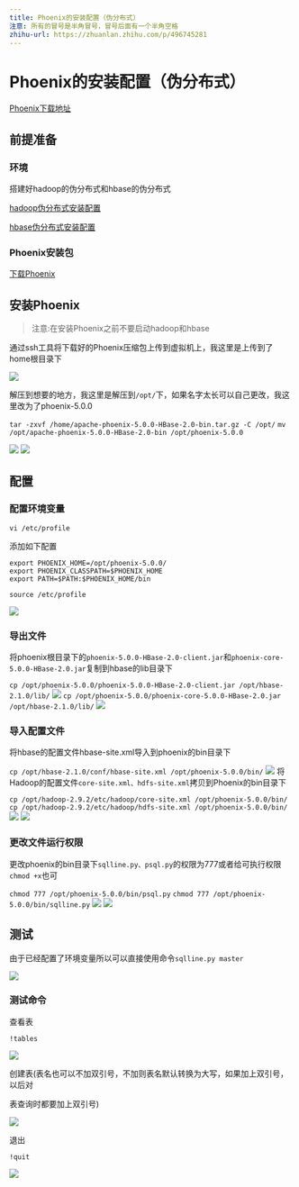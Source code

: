 ```yaml
---
title: Phoenix的安装配置（伪分布式）
注意: 所有的冒号是半角冒号，冒号后面有一个半角空格
zhihu-url: https://zhuanlan.zhihu.com/p/496745281
---
```

# Phoenix的安装配置（伪分布式）

[Phoenix下载地址](http://phoenix.apache.org)

## 前提准备
### 环境
搭建好hadoop的伪分布式和hbase的伪分布式

[hadoop伪分布式安装配置](https://zhuanlan.zhihu.com/p/491426016)

[hbase伪分布式安装配置](https://zhuanlan.zhihu.com/p/496108716)

### Phoenix安装包
[下载Phoenix](http://phoenix.apache.org)

## 安装Phoenix
>注意:在安装Phoenix之前不要启动hadoop和hbase

通过ssh工具将下载好的Phoenix压缩包上传到虚拟机上，我这里是上传到了home根目录下

![](http://www.droliz.cn/markdown_img/Pasted%20image%2020220411165627.png)

解压到想要的地方，我这里是解压到`/opt/`下，如果名字太长可以自己更改，我这里改为了phoenix-5.0.0

`tar -zxvf /home/apache-phoenix-5.0.0-HBase-2.0-bin.tar.gz -C /opt/`
`mv /opt/apache-phoenix-5.0.0-HBase-2.0-bin /opt/phoenix-5.0.0`

![](http://www.droliz.cn/markdown_img/Pasted%20image%2020220411172052.png)
![](http://www.droliz.cn/markdown_img/Pasted%20image%2020220411172121.png)
## 配置

### 配置环境变量

`vi /etc/profile`

添加如下配置
```
export PHOENIX_HOME=/opt/phoenix-5.0.0/
export PHOENIX_CLASSPATH=$PHOENIX_HOME
export PATH=$PATH:$PHOENIX_HOME/bin
```

`source /etc/profile`

![](http://www.droliz.cn/markdown_img/Pasted%20image%2020220411170733.png)

### 导出文件

将phoenix根目录下的`phoenix-5.0.0-HBase-2.0-client.jar`和`phoenix-core-5.0.0-HBase-2.0.jar`复制到hbase的lib目录下

`cp /opt/phoenix-5.0.0/phoenix-5.0.0-HBase-2.0-client.jar /opt/hbase-2.1.0/lib/`
![](http://www.droliz.cn/markdown_img/Pasted%20image%2020220411172215.png)
`cp /opt/phoenix-5.0.0/phoenix-core-5.0.0-HBase-2.0.jar /opt/hbase-2.1.0/lib/`
![](http://www.droliz.cn/markdown_img/Pasted%20image%2020220411172247.png)
### 导入配置文件

将hbase的配置文件hbase-site.xml导入到phoenix的bin目录下

`cp /opt/hbase-2.1.0/conf/hbase-site.xml /opt/phoenix-5.0.0/bin/`
![](http://www.droliz.cn/markdown_img/Pasted%20image%2020220411172319.png)
将Hadoop的配置文件`core-site.xml、hdfs-site.xml`拷贝到Phoenix的bin目录下

`cp /opt/hadoop-2.9.2/etc/hadoop/core-site.xml /opt/phoenix-5.0.0/bin/`
`cp /opt/hadoop-2.9.2/etc/hadoop/hdfs-site.xml /opt/phoenix-5.0.0/bin/`
![](http://www.droliz.cn/markdown_img/Pasted%20image%2020220411172346.png)
![](http://www.droliz.cn/markdown_img/Pasted%20image%2020220411172420.png)
### 更改文件运行权限
更改phoenix的bin目录下`sqlline.py、psql.py`的权限为777或者给可执行权限`chmod +x`也可

`chmod 777 /opt/phoenix-5.0.0/bin/psql.py`
`chmod 777 /opt/phoenix-5.0.0/bin/sqlline.py`
![](http://www.droliz.cn/markdown_img/Pasted%20image%2020220411172450.png)
![](http://www.droliz.cn/markdown_img/Pasted%20image%2020220411172518.png)
## 测试
由于已经配置了环境变量所以可以直接使用命令`sqlline.py master`

![](http://www.droliz.cn/markdown_img/Pasted%20image%2020220411173551.png)

### 测试命令

查看表
```
!tables
```

![](http://www.droliz.cn/markdown_img/Pasted%20image%2020220411174538.png)

创建表(表名也可以不加双引号，不加则表名默认转换为大写，如果加上双引号，以后对

表查询时都要加上双引号)

![](http://www.droliz.cn/markdown_img/Pasted%20image%2020220411175205.png)

退出
```
!quit
```

![](http://www.droliz.cn/markdown_img/Pasted%20image%2020220411175249.png)